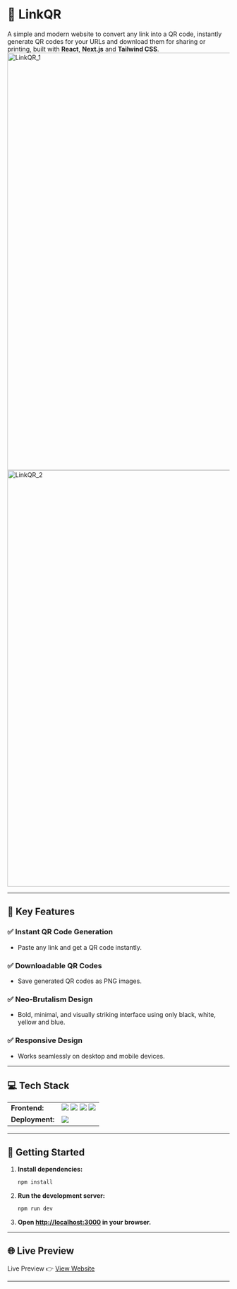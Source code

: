 # 🔗 LinkQR

A simple and modern website to convert any link into a QR code, instantly generate QR codes for your URLs and download them for sharing or printing, built with **React**, **Next.js** and **Tailwind CSS**. 
<img width="1917" height="945" alt="LinkQR_1" src="https://github.com/user-attachments/assets/710c28f0-67e8-4056-87d6-18e1b1f010d2" />
<img width="1919" height="943" alt="LinkQR_2" src="https://github.com/user-attachments/assets/bc0e469f-077b-43b0-b910-d42369a543aa" />

---


## 🔑 Key Features

### ✅ Instant QR Code Generation  
- Paste any link and get a QR code instantly.

### ✅ Downloadable QR Codes  
- Save generated QR codes as PNG images.

### ✅ Neo-Brutalism Design  
- Bold, minimal, and visually striking interface using only black, white, yellow and blue.
  
### ✅ Responsive Design  
- Works seamlessly on desktop and mobile devices.

---

## 💻 Tech Stack
<table>
  <tr>
    <td>
      <b>Frontend:</b>
    </td>
    <td>
      <img src="https://img.shields.io/badge/React-20232A?style=for-the-badge&logo=react&logoColor=61DAFB" />
      <img src="https://img.shields.io/badge/Next.js-000000?style=for-the-badge&logo=nextdotjs&logoColor=white" />
      <img src="https://img.shields.io/badge/TypeScript-007ACC?style=for-the-badge&logo=typescript&logoColor=white" />
      <img src="https://img.shields.io/badge/Tailwind_CSS-38B2AC?style=for-the-badge&logo=tailwind-css&logoColor=white" />
    </td>
  </tr>
  <tr>
    <td>
      <b>Deployment:</b>
    </td>
    <td>
      <img src="https://img.shields.io/badge/Vercel-000000?style=for-the-badge&logo=vercel&logoColor=white" />
    </td>
  </tr>
</table>

---

## 🚀 Getting Started

1. **Install dependencies:**
   ```sh
   npm install
   ```

2. **Run the development server:**
   ```sh
   npm run dev
   ```

3. **Open [http://localhost:3000](http://localhost:3000) in your browser.**

---

## 🌐 Live Preview

Live Preview 👉 <a href="https://linkqrcode.vercel.app">View Website</a>

---

